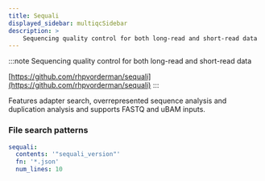 ```yaml
---
title: Sequali
displayed_sidebar: multiqcSidebar
description: >
    Sequencing quality control for both long-read and short-read data
---
```


<!--
~~~~~ DO NOT EDIT ~~~~~
This file is autogenerated from the MultiQC module python docstring.
Do not edit the markdown, it will be overwritten.

File path for the source of this content: multiqc/modules/sequali/sequali.py
~~~~~~~~~~~~~~~~~~~~~~~
-->

:::note
Sequencing quality control for both long-read and short-read data

[https://github.com/rhpvorderman/sequali](https://github.com/rhpvorderman/sequali)
:::

Features adapter search, overrepresented sequence  analysis and duplication analysis and supports
FASTQ and uBAM inputs.

### File search patterns

```yaml
sequali:
  contents: '"sequali_version"'
  fn: '*.json'
  num_lines: 10
```
    